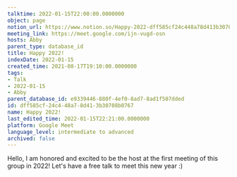 ```yaml
---
talktime: 2022-01-15T22:00:00.0000000
object: page
notion_url: https://www.notion.so/Happy-2022-dff585cf24c448a78d413b30708b0767
meeting_link: https://meet.google.com/ijn-vugd-osn
hosts: Abby
parent_type: database_id
title: Happy 2022!
indexDate: 2022-01-15
created_time: 2021-08-17T19:10:00.0000000
tags:
- Talk
- 2022-01-15
- Abby
parent_database_id: e9339446-880f-4ef0-8ad7-8ad1f507dded
id: dff585cf-24c4-48a7-8d41-3b30708b0767
name: Happy 2022!
last_edited_time: 2022-01-15T22:21:00.0000000
platform: Google Meet
language_level: intermediate to advanced
archived: false
---
```


Hello, I am honored and excited to be the host at the first meeting of this group in 2022! Let's have a free talk to meet this new year :)





